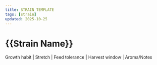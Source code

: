 ```yaml
---
title: STRAIN TEMPLATE
tags: [strain]
updated: 2025-10-25
---
```

# {{Strain Name}}

Growth habit | Stretch | Feed tolerance | Harvest window | Aroma/Notes
